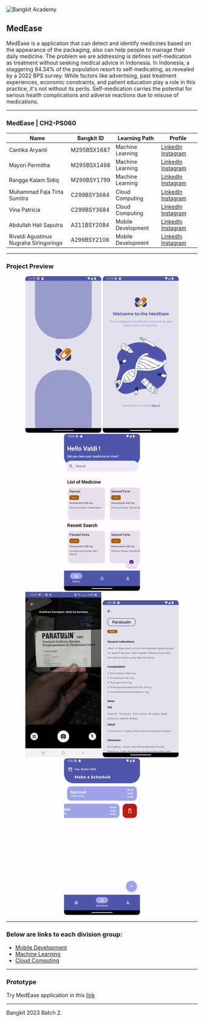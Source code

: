 ![Bangkit Academy](https://github.com/frxcksz/MedEase/assets/92621696/7057cf57-4dc0-46d9-9776-78f62b18114d)

## MedEase
MedEase is a application that can detect and identify medicines based on the appearance of the packaging, also can help people to manage their daily medicine. The problem we are addressing is defines self-medication as treatment without seeking medical advice in Indonesia. In Indonesia, a staggering 84.34% of the population resort to self-medicating, as revealed by a 2022 BPS survey. While factors like advertising, past treatment experiences, economic constraints, and patient education play a role in this practice, it's not without its perils. Self-medication carries the potential for serious health complications and adverse reactions due to misuse of medications.

------------

### MedEase | CH2-PS060
| Name                                   | Bangkit ID   | Learning Path        |  Profile  |
| -------------------------------------- | ------------ | -------------------- | ----------|
| Cantika Aryanti                        | M295BSX1687  | Machine Learning     |[LinkedIn](https://www.linkedin.com/in/cntkrynt) [Instagram](https://instagram.com/dazaic__ant)|
| Mayori Permitha                        | M295BSX1498  | Machine Learning     |[LinkedIn](https://linkedin.com/in/mayoripermitha) [Instagram](https://instagram.com/mayoripermitha)|
| Rangga Kalam Sidiq                     | M299BSY1799  | Machine Learning     |[LinkedIn](https://www.linkedin.com/in/rangga-kalam-sidiq-a13870190) [Instagram](https://instagram.com/ranggakals)|
| Muhammad Faja Tirta Sumitra            | C299BSY3684  | Cloud Computing      |[LinkedIn](https://www.linkedin.com/in/fajasumitra/) [Instagram](https://www.instagram.com/fajasumitra/)|
| Vina Patricia                          | C299BSY3684  | Cloud Computing      |[LinkedIn](https://www.linkedin.com/in/vina-patricia) [Instagram](https://www.instagram.com/vinapatriciaa/)|
| Abdullah Hali Saputra                  | A211BSY2084  | Mobile Development   |[LinkedIn](https://www.linkedin.com/in/abdullahhalis/) [Instagram](https://www.instagram.com/abdullahhalis12/)|
| Rivaldi Agustinus Nugraha Siringoringo | A299BSY2108  | Mobile Development   |[LinkedIn](https://www.linkedin.com/in/rivaldi-agustinus-n-s) [Instagram](https://www.instagram.com/rivaldiians/)|

------------

### Project Preview
<div align="center">
  <img src="https://github.com/ValdiANS/MedEase/blob/development/docs/assets/app-screenshots/SplashScreen.png?raw=true" width="200" alt="Image 1">
  <img src="https://github.com/ValdiANS/MedEase/blob/development/docs/assets/app-screenshots/WelcomeScreen.png?raw=true" width="200" alt="Image 2">
  <img src="https://github.com/ValdiANS/MedEase/blob/development/docs/assets/app-screenshots/HomeScreen.png?raw=true" width="200" alt="Image 3">
</div>

<div align="center">
  <img src="https://github.com/ValdiANS/MedEase/blob/development/docs/assets/app-screenshots/CameraScreen.jpg?raw=true" width="200" alt="Image 4">
  <img src="https://github.com/ValdiANS/MedEase/blob/development/docs/assets/app-screenshots/DetailMedicineScreen-Paratusin.png?raw=true" width="200" alt="Image 5">
  <img src="https://github.com/ValdiANS/MedEase/blob/development/docs/assets/app-screenshots/ScheduleScreen-2.png?raw=true" width="200" alt="Image 6">
</div>

------------

### Below are links to each division group:
- [Mobile Development](https://github.com/ValdiANS/MedEase.git)
- [Machine Learning](https://github.com/frxcksz/MedEase-ML.git)
- [Cloud Computing](https://github.com/fajasumitra/MedEase-Backend.git)

------------

### Prototype
Try MedEase application in this [link](https://drive.google.com/file/d/1pIy1rEOUVeDQUy3TNKpJd05f6FOPOIkG/view?usp=sharing)

------------

Bangkit 2023 Batch 2.
